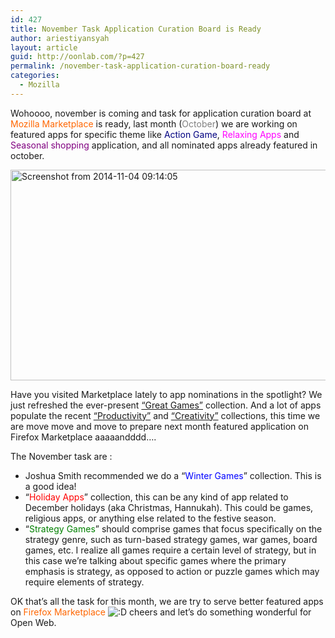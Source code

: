 ```yaml
---
id: 427
title: November Task Application Curation Board is Ready
author: ariestiyansyah
layout: article
guid: http://oonlab.com/?p=427
permalink: /november-task-application-curation-board-ready
categories:
  - Mozilla
---
```

Wohoooo, november is coming and task for application curation board at <span style="color: #ff6600;">Mozilla Marketplace</span> is ready, last month (<span style="color: #808080;">October</span>) we are working on featured apps for specific theme like <span style="color: #000080;">Action Game</span>, <span style="color: #ff00ff;">Relaxing Apps</span> and<span style="color: #800080;"> Seasonal shopping</span> application, and all nominated apps already featured in october.

[<img class="aligncenter size-large wp-image-428" src="http://oonlab.com/wp-content/uploads/2014/11/Screenshot-from-2014-11-04-091405-600x337.png" alt="Screenshot from 2014-11-04 09:14:05" width="600" height="337" />][1]

Have you visited Marketplace lately to app nominations in the spotlight? We just refreshed the ever-present <a href="https://marketplace.firefox.com/feed/editorial/games?src=branded-editorial-element" target="_blank">“Great Games”</a> collection. And a lot of apps populate the recent <a href="https://marketplace.firefox.com/feed/editorial/tools-time-savers?src=branded-editorial-element" target="_blank">“Productivity”</a> and <a href="https://marketplace.firefox.com/feed/editorial/creativity?src=branded-editorial-element" target="_blank">&#8220;<wbr />Creativity”</a> collections, this time we are move move and move to prepare next month featured application on Firefox Marketplace aaaaandddd&#8230;.

The November task are :

  * Joshua Smith recommended we do a “<span style="color: #0000ff;">Winter Games</span>” collection. This is a good idea!
  * &#8220;<span style="color: #ff0000;">Holiday Apps</span>&#8221; collection, this can be any kind of app related to December holidays (aka Christmas, Hannukah). This could be games, religious apps, or anything else related to the festive season.
  * “<span style="color: #008000;">Strategy Games</span>” should comprise games that focus specifically on the strategy genre, such as turn-based strategy games, war games, board games, etc. I realize all games require a certain level of strategy, but in this case we’re talking about specific games where the primary emphasis is strategy, as opposed to action or puzzle games which may require elements of strategy.

OK that&#8217;s all the task for this month, we are try to serve better featured apps on <span style="color: #ff6600;">Firefox Marketplace</span> <img src="https://oonlab.com/wp-includes/images/smilies/icon_biggrin.gif" alt=":D" class="wp-smiley" /> cheers and let&#8217;s do something wonderful for Open Web.

 [1]: http://oonlab.com/wp-content/uploads/2014/11/Screenshot-from-2014-11-04-091405.png